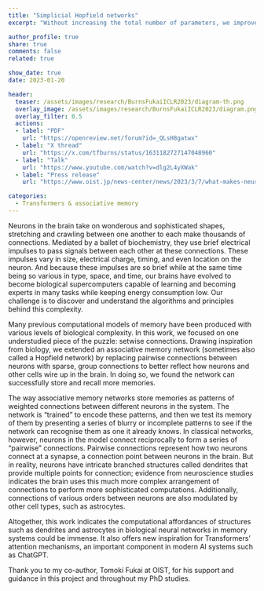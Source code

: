 ```yaml
---
title: "Simplicial Hopfield networks"
excerpt: "Without increasing the total number of parameters, we improve the memory capacity of associative memory networks by adding setwise connections embedded in a simplicial complex."

author_profile: true
share: true
comments: false
related: true

show_date: true
date: 2023-01-20

header:
  teaser: /assets/images/research/BurnsFukaiICLR2023/diagram-th.png
  overlay_image: /assets/images/research/BurnsFukaiICLR2023/diagram.png
  overlay_filter: 0.5
  actions:
  - label: "PDF"
    url: "https://openreview.net/forum?id=_QLsH8gatwx"
  - label: "X thread"
    url: "https://x.com/tfburns/status/1631182727147048960"
  - label: "Talk"
    url: "https://www.youtube.com/watch?v=dlg2L4yXWak"
  - label: "Press release"
    url: "https://www.oist.jp/news-center/news/2023/3/7/what-makes-neural-network-remember"

categories:
  - Transformers & associative memory
---
```


Neurons in the brain take on wonderous and sophisticated shapes, stretching and crawling between one another to each make thousands of connections. Mediated by a ballet of biochemistry, they use brief electrical impulses to pass signals between each other at these connections. These impulses vary in size, electrical charge, timing, and even location on the neuron. And because these impulses are so brief while at the same time being so various in type, space, and time, our brains have evolved to become biological supercomputers capable of learning and becoming experts in many tasks while keeping energy consumption low. Our challenge is to discover and understand the algorithms and principles behind this complexity. 

Many previous computational models of memory have been produced with various levels of biological complexity. In this work, we focused on one understudied piece of the puzzle: setwise connections. Drawing inspiration from biology, we extended an associative memory network (sometimes also called a Hopfield network) by replacing pairwise connections between neurons with sparse, group connections to better reflect how neurons and other cells wire up in the brain. In doing so, we found the network can successfully store and recall more memories.

The way associative memory networks store memories as patterns of weighted connections between different neurons in the system. The network is “trained” to encode these patterns, and then we test its memory of them by presenting a series of blurry or incomplete patterns to see if the network can recognise them as one it already knows. In classical networks, however, neurons in the model connect reciprocally to form a series of “pairwise” connections. Pairwise connections represent how two neurons connect at a synapse, a connection point between neurons in the brain. But in reality, neurons have intricate branched structures called dendrites that provide multiple points for connection; evidence from neuroscience studies indicates the brain uses this much more complex arrangement of connections to perform more sophisticated computations. Additionally, connections of various orders between neurons are also modulated by other cell types, such as astrocytes.

Altogether, this work indicates the computational affordances of structures such as dendrites and astrocytes in biological neural networks in memory systems could be immense. It also offers new inspiration for Transformers’ attention mechanisms, an important component in modern AI systems such as ChatGPT.

Thank you to my co-author, Tomoki Fukai at OIST, for his support and guidance in this project and throughout my PhD studies.